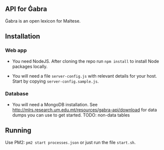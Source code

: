 API for Ġabra
-------------

Ġabra is an open lexicon for Maltese.

## Installation

### Web app

- You need NodeJS. After cloning the repo run `npm install` to install Node packages locally.

- You will need a file `server-config.js` with relevant details for your host.
  Start by copying `server-config.sample.js`.

### Database

- You will need a MongoDB installation.
  See <http://mlrs.research.um.edu.mt/resources/gabra-api/download> for data dumps you can use to get started.
  TODO: non-data tables

## Running

Use PM2: `pm2 start processes.json` or just run the file `start.sh`.
